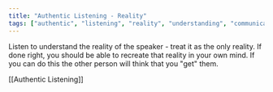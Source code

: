 ```yaml
---
title: "Authentic Listening - Reality"
tags: ["authentic", "listening", "reality", "understanding", "communication", "permanent-notes"]
---
```


Listen to understand the reality of the speaker - treat it as the only reality. If done right, you should be able to recreate that reality in your own mind. If you can do this the other person will think that you "get" them.

[[Authentic Listening]]